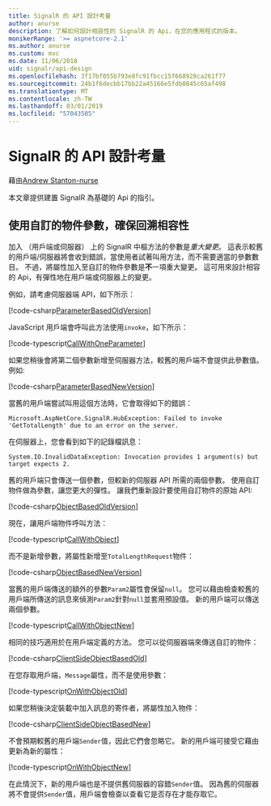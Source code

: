 ```yaml
---
title: SignalR 的 API 設計考量
author: anurse
description: 了解如何設計相容性的 SignalR 的 Api，在您的應用程式的版本。
monikerRange: '>= aspnetcore-2.1'
ms.author: anurse
ms.custom: mvc
ms.date: 11/06/2018
uid: signalr/api-design
ms.openlocfilehash: 3f17bf055b793e8fc91fbcc15f668928ca261f77
ms.sourcegitcommit: 24b1f6decbb17bb22a45166e5fdb0845c65af498
ms.translationtype: MT
ms.contentlocale: zh-TW
ms.lasthandoff: 03/01/2019
ms.locfileid: "57043505"
---
```

# <a name="signalr-api-design-considerations"></a>SignalR 的 API 設計考量

藉由[Andrew Stanton-nurse](https://twitter.com/anurse)

本文章提供建置 SignalR 為基礎的 Api 的指引。

## <a name="use-custom-object-parameters-to-ensure-backwards-compatibility"></a>使用自訂的物件參數，確保回溯相容性

加入 （用戶端或伺服器） 上的 SignalR 中樞方法的參數是*重大變更*。 這表示較舊的用戶端/伺服器將會收到錯誤，當使用者試著叫用方法，而不需要適當的參數數目。 不過，將屬性加入至自訂的物件參數是**不**一項重大變更。 這可用來設計相容的 Api，有彈性地在用戶端或伺服器上的變更。

例如，請考慮伺服器端 API，如下所示：

[!code-csharp[ParameterBasedOldVersion](api-design/sample/Samples.cs?name=ParameterBasedOldVersion)]

JavaScript 用戶端會呼叫此方法使用`invoke`，如下所示：

[!code-typescript[CallWithOneParameter](api-design/sample/Samples.ts?name=CallWithOneParameter)]

如果您稍後會將第二個參數新增至伺服器方法，較舊的用戶端不會提供此參數值。 例如: 

[!code-csharp[ParameterBasedNewVersion](api-design/sample/Samples.cs?name=ParameterBasedNewVersion)]

當舊的用戶端嘗試叫用這個方法時，它會取得如下的錯誤：

```
Microsoft.AspNetCore.SignalR.HubException: Failed to invoke 'GetTotalLength' due to an error on the server.
```

在伺服器上，您會看到如下的記錄檔訊息：

```
System.IO.InvalidDataException: Invocation provides 1 argument(s) but target expects 2.
```

舊的用戶端只會傳送一個參數，但較新的伺服器 API 所需的兩個參數。 使用自訂物件做為參數，讓您更大的彈性。 讓我們重新設計要使用自訂物件的原始 API:

[!code-csharp[ObjectBasedOldVersion](api-design/sample/Samples.cs?name=ObjectBasedOldVersion)]

現在，讓用戶端物件呼叫方法：

[!code-typescript[CallWithObject](api-design/sample/Samples.ts?name=CallWithObject)]

而不是新增參數，將屬性新增至`TotalLengthRequest`物件：

[!code-csharp[ObjectBasedNewVersion](api-design/sample/Samples.cs?name=ObjectBasedNewVersion&highlight=4,9-13)]

當舊的用戶端傳送的額外的參數`Param2`屬性會保留`null`。 您可以藉由檢查較舊的用戶端所傳送的訊息來偵測`Param2`針對`null`並套用預設值。 新的用戶端可以傳送兩個參數。

[!code-typescript[CallWithObjectNew](api-design/sample/Samples.ts?name=CallWithObjectNew)]

相同的技巧適用於在用戶端定義的方法。 您可以從伺服器端來傳送自訂的物件：

[!code-csharp[ClientSideObjectBasedOld](api-design/sample/Samples.cs?name=ClientSideObjectBasedOld)]

在您存取用戶端，`Message`屬性，而不是使用參數：

[!code-typescript[OnWithObjectOld](api-design/sample/Samples.ts?name=OnWithObjectOld)]

如果您稍後決定裝載中加入訊息的寄件者，將屬性加入物件：

[!code-csharp[ClientSideObjectBasedNew](api-design/sample/Samples.cs?name=ClientSideObjectBasedNew&highlight=5)]

不會預期較舊的用戶端`Sender`值，因此它們會忽略它。 新的用戶端可接受它藉由更新為新的屬性：

[!code-typescript[OnWithObjectNew](api-design/sample/Samples.ts?name=OnWithObjectNew&highlight=2-5)]

在此情況下，新的用戶端也是不提供舊伺服器的容錯`Sender`值。 因為舊的伺服器將不會提供`Sender`值，用戶端會檢查以查看它是否存在才能存取它。
